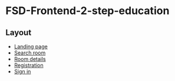 # FSD-Frontend-2-step-education
<h2> Layout </h2>
<ul>
  <li><a href="https://georgeisaev.github.io/hotel-room-search/home.html"> Landing page </a></li>
  <li><a href="https://georgeisaev.github.io/hotel-room-search/search-room.html"> Search room </a></li>
  <li><a href="https://georgeisaev.github.io/hotel-room-search/room-details.html"> Room details </a></li>
  <li><a href="https://georgeisaev.github.io/hotel-room-search/signUp.html"> Registration </a></li>
  <li><a href="https://georgeisaev.github.io/hotel-room-search/signIn.html"> Sign in </a></li>
</ul>
